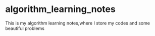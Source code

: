 # algorithm_learning_notes
This is my algorithm learning notes,where I store my codes and some beautiful problems
